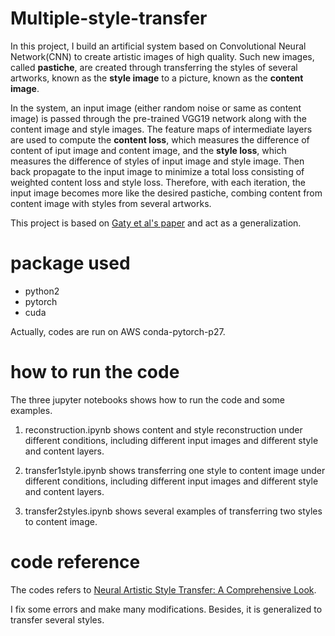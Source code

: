 # Multiple-style-transfer

In this project, I build an artificial system based on Convolutional Neural Network(CNN) to create artistic images of high quality. Such new images, called **pastiche**, are created through transferring the styles of several artworks, known as the  **style image** to a picture, known as the **content image**.

In the system, an input image (either random noise or same as content image) is passed through the pre-trained VGG19 network along with the content image and style images. The feature maps of intermediate layers are used to compute the **content loss**, which measures the difference of content of iput image and content image, and the **style loss**, which measures the difference of styles of input image and style image. Then back propagate to the input image to minimize a total loss consisting of weighted content loss and style loss. Therefore, with each iteration, the input image becomes 
more like the desired pastiche, combing content from content image with styles from several artworks. 

This project is based on [Gaty et al's paper](https://arxiv.org/abs/1508.06576) and act as a generalization.


# package used 
- python2
- pytorch
- cuda

Actually, codes are run on AWS conda-pytorch-p27.

# how to run the code
The three jupyter notebooks shows how to run the code and some examples. 

1. reconstruction.ipynb shows content and style reconstruction under different conditions, including different 
input images and different style and content layers.

2. transfer1style.ipynb shows transferring one style to content image under different conditions, including different 
input images and different style and content layers.

3. transfer2styles.ipynb shows several examples of transferring two styles to content image.

# code reference
The codes refers to [Neural Artistic Style Transfer: A Comprehensive Look](https://medium.com/artists-and-machine-intelligence/neural-artistic-style-transfer-a-comprehensive-look-f54d8649c199). 

I fix some errors and make many modifications. Besides, it is generalized to transfer several styles.
